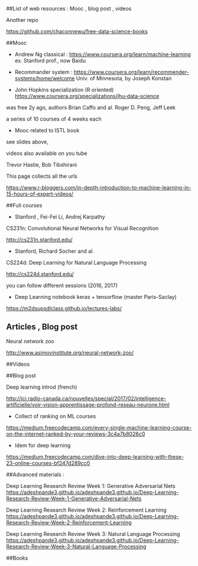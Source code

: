 ##List of web resources : Mooc , blog post , videos

Another repo

https://github.com/chaconnewu/free-data-science-books


##Mooc
* Andrew Ng classical :
https://www.coursera.org/learn/machine-learning
ex. Stanford prof., now Baidu

* Recommander system :
https://www.coursera.org/learn/recommender-systems/home/welcome
Univ. of Minnesota, by Joseph Konstan

* John Hopkins specialization (R oriented)
https://www.coursera.org/specializations/jhu-data-science

was free 2y ago, authors Brian Caffo and al. Roger D. Peng, Jeff Leek

a series of 10 courses of 4 weeks each

* Mooc related to ISTL book

see slides above,

videos also available on you tube

Trevor Hastie, Bob Tibshirani

This page collects all the urls

https://www.r-bloggers.com/in-depth-introduction-to-machine-learning-in-15-hours-of-expert-videos/


##Full courses
* Stanford , Fei-Fei Li, Andrej Karpathy

CS231n: Convolutional Neural Networks for Visual Recognition

http://cs231n.stanford.edu/

* Stanford, Richard Socher and al.

CS224d: Deep Learning for Natural Language Processing

http://cs224d.stanford.edu/

you can follow different sessions (2016, 2017)

* Deep Learning notebook keras + tensorflow (master Paris-Saclay)

https://m2dsupsdlclass.github.io/lectures-labs/


## Articles , Blog post



Neural network zoo

http://www.asimovinstitute.org/neural-network-zoo/


##Videos

##Blog post

Deep learning introd (french)

http://ici.radio-canada.ca/nouvelles/special/2017/02/intelligence-artificielle/voir-vision-apprentissage-profond-reseau-neurone.html

 * Collect of ranking on ML courses
 
https://medium.freecodecamp.com/every-single-machine-learning-course-on-the-internet-ranked-by-your-reviews-3c4a7b8026c0

 
  * Idem for deep learning

https://medium.freecodecamp.com/dive-into-deep-learning-with-these-23-online-courses-bf247d289cc0 
 


##Advanced materials :

Deep Learning Research Review Week 1: Generative Adversarial Nets
https://adeshpande3.github.io/adeshpande3.github.io/Deep-Learning-Research-Review-Week-1-Generative-Adversarial-Nets

Deep Learning Research Review Week 2: Reinforcement Learning
https://adeshpande3.github.io/adeshpande3.github.io/Deep-Learning-Research-Review-Week-2-Reinforcement-Learning

Deep Learning Research Review Week 3: Natural Language Processing
https://adeshpande3.github.io/adeshpande3.github.io/Deep-Learning-Research-Review-Week-3-Natural-Language-Processing

##Books

